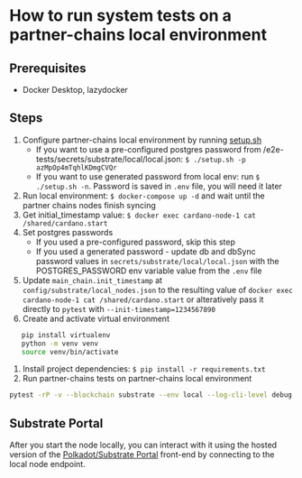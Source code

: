 # How to run system tests on a partner-chains local environment

## Prerequisites

- Docker Desktop, lazydocker

## Steps

1. Configure partner-chains local environment by running [setup.sh](/dev/local-environment/setup.sh)
   - If you want to use a pre-configured postgres password from /e2e-tests/secrets/substrate/local/local.json: `$ ./setup.sh -p azMpOp4mTqhlKDmgCVQr`
   - If you want to use generated password from local env: run `$ ./setup.sh -n`. Password is saved in `.env` file, you will need it later
2. Run local environment: `$ docker-compose up -d` and wait until the partner chains nodes finish syncing
3. Get initial_timestamp value: `$ docker exec cardano-node-1 cat /shared/cardano.start`
4. Set postgres passwords
   - If you used a pre-configured password, skip this step
   - If you used a generated password - update db and dbSync password values in `secrets/substrate/local/local.json` with the POSTGRES_PASSWORD env variable value from the `.env` file
5. Update `main_chain.init_timestamp` at `config/substrate/local_nodes.json` to the resulting value of `docker exec cardano-node-1 cat /shared/cardano.start` or alteratively pass it directly to `pytest` with `--init-timestamp=1234567890`
6. Create and activate virtual environment

```bash
   pip install virtualenv
   python -m venv venv
   source venv/bin/activate
```

1. Install project dependencies: `$ pip install -r requirements.txt`
2. Run partner-chains tests on partner-chains local environment

```bash
pytest -rP -v --blockchain substrate --env local --log-cli-level debug -vv -s -m "not probability"
```

## Substrate Portal

After you start the node locally, you can interact with it using the hosted version of the [Polkadot/Substrate Portal](https://polkadot.js.org/apps/#/explorer?rpc=ws://localhost:9945) front-end by connecting to the local node endpoint.
